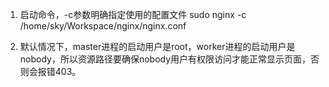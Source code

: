 1. 启动命令，-c参数明确指定使用的配置文件
sudo nginx -c /home/sky/Workspace/nginx/nginx.conf

2. 默认情况下，master进程的启动用户是root，worker进程的启动用户是nobody，所以资源路径要确保nobody用户有权限访问才能正常显示页面，否则会报错403。